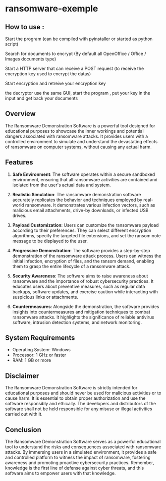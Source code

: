 # ransomware-exemple

## How to use : 

Start the program (can be compiled with pyinstaller or started as python script)

Search for documents to encrypt (By default all OpenOffice / Office / Images documents type)



Start a HTTP server that can receive a POST request (to receive the encryption key used to encrypt the datas)

Start encryption and retreive your encryption key 



the decryptor use the same GUI, start the program , put your key in the input and get back your documents



## Overview

The Ransomware Demonstration Software is a powerful tool designed for educational purposes to showcase the inner workings and potential dangers associated with ransomware attacks. It provides users with a controlled environment to simulate and understand the devastating effects of ransomware on computer systems, without causing any actual harm.

## Features

1. **Safe Environment**: The software operates within a secure sandboxed environment, ensuring that all ransomware activities are contained and isolated from the user's actual data and system.

2. **Realistic Simulation**: The ransomware demonstration software accurately replicates the behavior and techniques employed by real-world ransomware. It demonstrates various infection vectors, such as malicious email attachments, drive-by downloads, or infected USB drives.

3. **Payload Customization**: Users can customize the ransomware payload according to their preferences. They can select different encryption algorithms, specify the targeted file extensions, and set the ransom note message to be displayed to the user.

4. **Progressive Demonstration**: The software provides a step-by-step demonstration of the ransomware attack process. Users can witness the initial infection, encryption of files, and the ransom demand, enabling them to grasp the entire lifecycle of a ransomware attack.

5. **Security Awareness**: The software aims to raise awareness about ransomware and the importance of robust cybersecurity practices. It educates users about preventive measures, such as regular data backups, software updates, and exercise caution while interacting with suspicious links or attachments.

6. **Countermeasures**: Alongside the demonstration, the software provides insights into countermeasures and mitigation techniques to combat ransomware attacks. It highlights the significance of reliable antivirus software, intrusion detection systems, and network monitoring.

## System Requirements

- Operating System: Windows
- Processor: 1 GHz or faster
- RAM: 1 GB or more

## Disclaimer

The Ransomware Demonstration Software is strictly intended for educational purposes and should never be used for malicious activities or to cause harm. It is essential to obtain proper authorization and use the software responsibly and ethically. The developers and distributors of the software shall not be held responsible for any misuse or illegal activities carried out with it.

## Conclusion

The Ransomware Demonstration Software serves as a powerful educational tool to understand the risks and consequences associated with ransomware attacks. By immersing users in a simulated environment, it provides a safe and controlled platform to witness the impact of ransomware, fostering awareness and promoting proactive cybersecurity practices. Remember, knowledge is the first line of defense against cyber threats, and this software aims to empower users with that knowledge.

